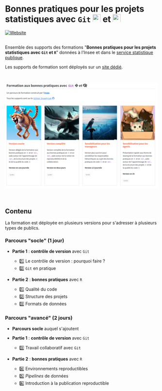 # Bonnes pratiques pour les projets statistiques avec `Git` <img height="26" width="26" src="https://cdn.simpleicons.org/git/00ccff99" /> et <img height="26" width="26" src="https://cdn.simpleicons.org/r/00ccff99" />

<div id="badges">
  <a href="https://inseefrlab.github.io/formation-bonnes-pratiques-git-R/">
    <img src="https://img.shields.io/badge/Site de la formation-red?style=for-the-badge&logo=firefox&logoColor=white" alt="Website"/>
  </a>
</div>

<br>

Ensemble des supports des formations "__Bonnes pratiques pour les projets statistiques avec `Git` et `R`__" données à l'Insee et dans le [service statistique publique](https://www.insee.fr/fr/information/1302192).

Les supports de formation sont déployés sur un [site dédié](https://inseefrlab.github.io/formation-bonnes-pratiques-git-R/).

<br>

![](formation-bp.png)

<br>

## Contenu

La formation est déployée en plusieurs versions pour s'adresser à
plusieurs types de publics. 

### Parcours "socle" (1 jour)

- **Partie 1** : **contrôle de version** avec `Git`
  - :one: Le contrôle de version : pourquoi faire ?
  - :two: `Git` en pratique

- **Partie 2** : **bonnes pratiques** avec `R`
  - :one: Qualité du code
  - :two: Structure des projets
  - :three: Formats de données

### Parcours "avancé" (2 jours)

- **Parcours socle** auquel s'ajoutent

- **Partie 1** : **contrôle de version** avec `Git`
  - :three: Travail collaboratif avec `Git`

- **Partie 2** : **bonnes pratiques** avec `R`
  - :four: Environnements reproductibles
  - :five: *Pipelines* de données
  - :six: Introduction à la publication reproductible


